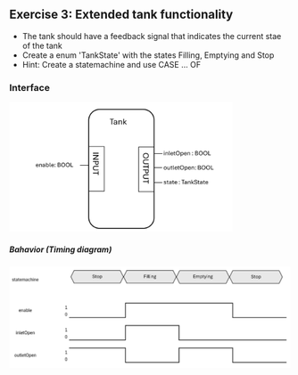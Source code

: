 ## Exercise 3: Extended tank functionality

* The tank should have a feedback signal that indicates the current stae of the tank
* Create a enum 'TankState' with the states Filling, Emptying and Stop
* Hint: Create a statemachine and use CASE ... OF

### Interface
<img src="img/TankModify.png" alt="drawing" width="400"/>

##### Bahavior (Timing diagram)

<img src="img/TankBehavState.png" alt="drawing" width="800"/>


